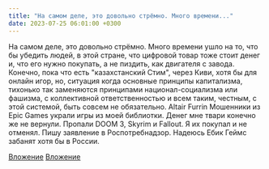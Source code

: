 ```yaml
---
title: "На самом деле, это довольно стрёмно. Много времени..."
date: 2023-07-25 06:01:00 +0300
---
```


На самом деле, это довольно стрёмно. Много времени ушло на то, что бы убедить людей, в этой стране, что цифровой товар тоже стоит денег и, что его нужно покупать, а не пиздить, как двигателя с завода.
Конечно, пока что есть "казахстанский Стим", через Киви, хотя бы для онлайн игор, но, ситуация когда основные принципы капитализма, тихонько так заменяются принципами национал-социализма или фашизма, с коллективной ответственностью и всем таким, честным, с этой системой, быть совсем не обязательно.
Altair Furrin
Мошенники из Epic Games украли игры из моей библиотки. Денег мне твари конечно же не вернули.
Пропали DOOM 3, Skyrim и Fallout.
Я их покупал и не отменял.
Пишу заявление в Роспотребнадзор. Надеюсь Eбик Геймс забанят хотя бы в России.


[Вложение](https://vk.com/photo576285338_457241524)
[Вложение](https://vk.com/photo576285338_457241525)
